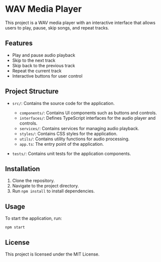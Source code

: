 # WAV Media Player

This project is a WAV media player with an interactive interface that allows users to play, pause, skip songs, and repeat tracks. 

## Features

- Play and pause audio playback
- Skip to the next track
- Skip back to the previous track
- Repeat the current track
- Interactive buttons for user control

## Project Structure

- `src/`: Contains the source code for the application.
  - `components/`: Contains UI components such as buttons and controls.
  - `interfaces/`: Defines TypeScript interfaces for the audio player and controls.
  - `services/`: Contains services for managing audio playback.
  - `styles/`: Contains CSS styles for the application.
  - `utils/`: Contains utility functions for audio processing.
  - `app.ts`: The entry point of the application.
  
- `tests/`: Contains unit tests for the application components.

## Installation

1. Clone the repository.
2. Navigate to the project directory.
3. Run `npm install` to install dependencies.

## Usage

To start the application, run:

```
npm start
```

## License

This project is licensed under the MIT License.